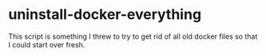 # uninstall-docker-everything
This script is something I threw to try to get rid of all old docker files so that I could start over fresh.
